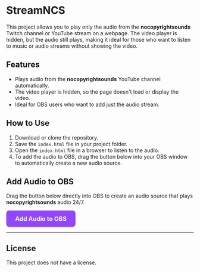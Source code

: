 # StreamNCS
This project allows you to play only the audio from the **nocopyrightsounds** Twitch channel or YouTube stream on a webpage. The video player is hidden, but the audio still plays, making it ideal for those who want to listen to music or audio streams without showing the video.

## Features
- Plays audio from the **nocopyrightsounds** YouTube channel automatically.
- The video player is hidden, so the page doesn't load or display the video.
- Ideal for OBS users who want to add just the audio stream.

## How to Use

1. Download or clone the repository.
2. Save the `index.html` file in your project folder.
3. Open the `index.html` file in a browser to listen to the audio.
4. To add the audio to OBS, drag the button below into your OBS window to automatically create a new audio source.


## Add Audio to OBS

Drag the button below directly into OBS to create an audio source that plays **nocopyrightsounds** audio 24/7.

<!-- Button styled as a link -->
<a href="https://https://dddevid.github.io/StreamNCS?layer-name=SoundNCS&layer-width=800&layer-height=600" target="_blank" style="display: inline-block; padding: 12px 24px; font-size: 16px; font-weight: bold; color: #fff; background-color: #9146ff; border-radius: 8px; text-decoration: none; transition: background-color 0.3s ease, transform 0.2s ease;">Add Audio to OBS</a>

---

## License

This project does not have a license.
